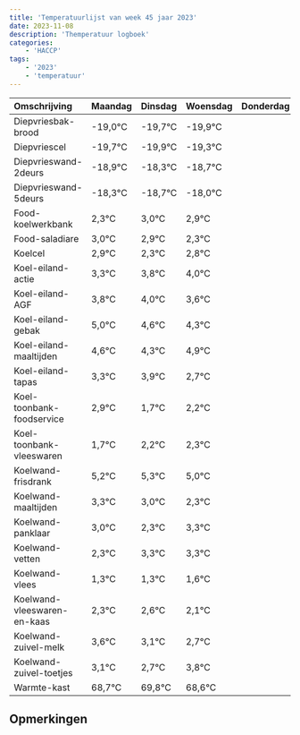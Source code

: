 ```yaml
---
title: 'Temperatuurlijst van week 45 jaar 2023'
date: 2023-11-08
description: 'Themperatuur logboek'
categories:
    - 'HACCP'
tags:
    - '2023'
    - 'temperatuur'
---
```

|Omschrijving|Maandag|Dinsdag|Woensdag|Donderdag|Vrijdag|Zaterdag|Zondag|
|:---|:---|:---|:---|:---|:---|:---|:---|
|Diepvriesbak-brood|-19,0°C|-19,7°C|-19,9°C| | | | |
|Diepvriescel|-19,7°C|-19,9°C|-19,3°C| | | | |
|Diepvrieswand-2deurs|-18,9°C|-18,3°C|-18,7°C| | | | |
|Diepvrieswand-5deurs|-18,3°C|-18,7°C|-18,0°C| | | | |
|Food-koelwerkbank|2,3°C|3,0°C|2,9°C| | | | |
|Food-saladiare|3,0°C|2,9°C|2,3°C| | | | |
|Koelcel|2,9°C|2,3°C|2,8°C| | | | |
|Koel-eiland-actie|3,3°C|3,8°C|4,0°C| | | | |
|Koel-eiland-AGF|3,8°C|4,0°C|3,6°C| | | | |
|Koel-eiland-gebak|5,0°C|4,6°C|4,3°C| | | | |
|Koel-eiland-maaltijden|4,6°C|4,3°C|4,9°C| | | | |
|Koel-eiland-tapas|3,3°C|3,9°C|2,7°C| | | | |
|Koel-toonbank-foodservice|2,9°C|1,7°C|2,2°C| | | | |
|Koel-toonbank-vleeswaren|1,7°C|2,2°C|2,3°C| | | | |
|Koelwand-frisdrank|5,2°C|5,3°C|5,0°C| | | | |
|Koelwand-maaltijden|3,3°C|3,0°C|2,3°C| | | | |
|Koelwand-panklaar|3,0°C|2,3°C|3,3°C| | | | |
|Koelwand-vetten|2,3°C|3,3°C|3,3°C| | | | |
|Koelwand-vlees|1,3°C|1,3°C|1,6°C| | | | |
|Koelwand-vleeswaren-en-kaas|2,3°C|2,6°C|2,1°C| | | | |
|Koelwand-zuivel-melk|3,6°C|3,1°C|2,7°C| | | | |
|Koelwand-zuivel-toetjes|3,1°C|2,7°C|3,8°C| | | | |
|Warmte-kast|68,7°C|69,8°C|68,6°C| | | | |

## Opmerkingen


